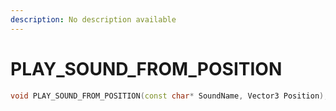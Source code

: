 ```yaml
---
description: No description available 
---
```


# PLAY_SOUND_FROM_POSITION

```cpp
void PLAY_SOUND_FROM_POSITION(const char* SoundName, Vector3 Position);
```